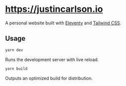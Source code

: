 # https://justincarlson.io
A personal website built with [Eleventy](https://www.11ty.dev/) and [Tailwind CSS](https://tailwindcss.com/).

## Usage

```sh
yarn dev
```
Runs the development server with live reload.

```sh
yarn build
```
Outputs an optimized build for distribution.

